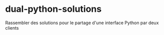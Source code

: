 # dual-python-solutions
Rassembler des solutions pour le partage d'une interface Python par deux clients

